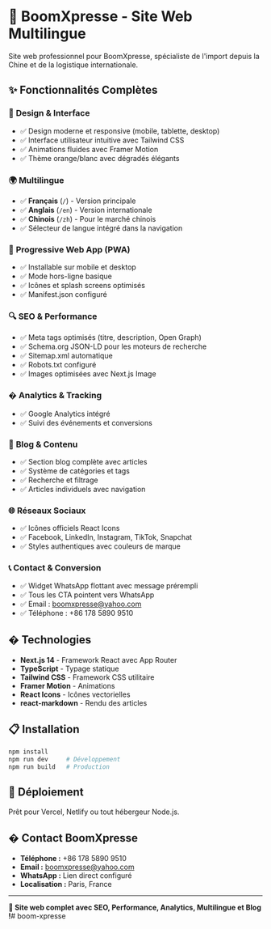 # 🚀 BoomXpresse - Site Web Multilingue

Site web professionnel pour BoomXpresse, spécialiste de l'import depuis la Chine et de la logistique internationale.

## ✨ Fonctionnalités Complètes

### 🎨 **Design & Interface**
- ✅ Design moderne et responsive (mobile, tablette, desktop)
- ✅ Interface utilisateur intuitive avec Tailwind CSS
- ✅ Animations fluides avec Framer Motion
- ✅ Thème orange/blanc avec dégradés élégants

### 🌍 **Multilingue**
- ✅ **Français** (`/`) - Version principale
- ✅ **Anglais** (`/en`) - Version internationale  
- ✅ **Chinois** (`/zh`) - Pour le marché chinois
- ✅ Sélecteur de langue intégré dans la navigation

### 📱 **Progressive Web App (PWA)**
- ✅ Installable sur mobile et desktop
- ✅ Mode hors-ligne basique
- ✅ Icônes et splash screens optimisés
- ✅ Manifest.json configuré

### 🔍 **SEO & Performance**
- ✅ Meta tags optimisés (titre, description, Open Graph)
- ✅ Schema.org JSON-LD pour les moteurs de recherche
- ✅ Sitemap.xml automatique
- ✅ Robots.txt configuré
- ✅ Images optimisées avec Next.js Image

### � **Analytics & Tracking**
- ✅ Google Analytics intégré
- ✅ Suivi des événements et conversions

### 📰 **Blog & Contenu**
- ✅ Section blog complète avec articles
- ✅ Système de catégories et tags
- ✅ Recherche et filtrage
- ✅ Articles individuels avec navigation

### 🌐 **Réseaux Sociaux**
- ✅ Icônes officiels React Icons
- ✅ Facebook, LinkedIn, Instagram, TikTok, Snapchat
- ✅ Styles authentiques avec couleurs de marque

### 📞 **Contact & Conversion**
- ✅ Widget WhatsApp flottant avec message prérempli
- ✅ Tous les CTA pointent vers WhatsApp
- ✅ Email : boomxpresse@yahoo.com
- ✅ Téléphone : +86 178 5890 9510

## � **Technologies**

- **Next.js 14** - Framework React avec App Router
- **TypeScript** - Typage statique
- **Tailwind CSS** - Framework CSS utilitaire
- **Framer Motion** - Animations
- **React Icons** - Icônes vectorielles
- **react-markdown** - Rendu des articles

## 📋 **Installation**

```bash
npm install
npm run dev     # Développement
npm run build   # Production
```

## 🚀 **Déploiement**

Prêt pour Vercel, Netlify ou tout hébergeur Node.js.

## � **Contact BoomXpresse**

- **Téléphone :** +86 178 5890 9510
- **Email :** boomxpresse@yahoo.com
- **WhatsApp :** Lien direct configuré
- **Localisation :** Paris, France

---

**🎉 Site web complet avec SEO, Performance, Analytics, Multilingue et Blog !**#   b o o m - x p r e s s e  
 